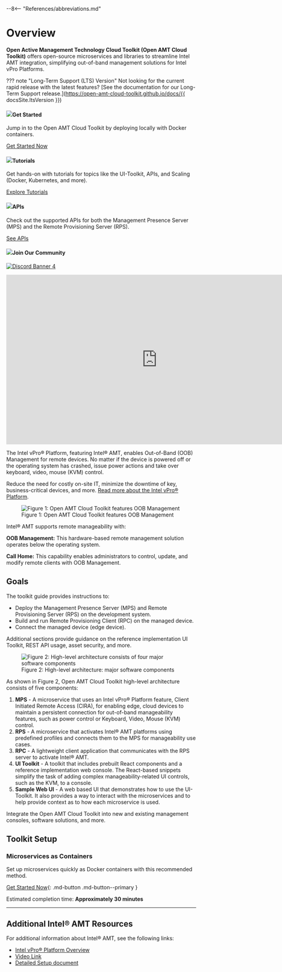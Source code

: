 --8<-- "References/abbreviations.md"

# Overview

**Open Active Management Technology Cloud Toolkit (Open AMT Cloud Toolkit)** offers open-source microservices and libraries to streamline Intel AMT integration, simplifying out-of-band management solutions for Intel vPro Platforms.

??? note "Long-Term Support (LTS) Version"
    Not looking for the current rapid release with the latest features? [See the documentation for our Long-Term Support release.](https://open-amt-cloud-toolkit.github.io/docs/{{ docsSite.ltsVersion }})

<div class="home-nav-row">
  <div class="home-nav-column">
    <div class="home-nav-card">
        <h4><img class="home-nav-icons" src="./assets/images/intel/blazing-performance.png"><b>Get Started</b></h4>
        <p>Jump in to the Open AMT Cloud Toolkit by deploying locally with Docker containers.</p>
        <a href="./GetStarted/prerequisites/">Get Started Now</a>
    </div>
  </div>
  <div class="home-nav-column">
    <div class="home-nav-card">
        <h4><img class="home-nav-icons" src="./assets/images/intel/solutions.png"><b>Tutorials</b></h4>
        <p>Get hands-on with tutorials for topics like the UI-Toolkit, APIs, and Scaling (Docker, Kubernetes, and more).</p>
        <a href="./Tutorials/uitoolkitReact/">Explore Tutorials</a>
    </div>
  </div>
  <div class="home-nav-column">
    <div class="home-nav-card">
        <h4><img class="home-nav-icons" src="./assets/images/intel/edge-compute.png"><b>APIs</b></h4>
        <p>Check out the supported APIs for both the Management Presence Server (MPS) and the Remote Provisioning Server (RPS).</p>
        <a href="./APIs/indexMPS/">See APIs</a>
    </div>
  </div>
  <div class="home-nav-column">
    <div class="home-nav-card">
        <h4><img class="home-nav-icons" src="./assets/images/intel/message.png"><b>Join Our Community</b></h4>
        <a target="_blank" href="https://discord.gg/yrcMp2kDWh"><img src="https://discordapp.com/api/guilds/1063200098680582154/widget.png?style=banner4" alt="Discord Banner 4"/></a>
    </div>
  </div>
</div>

<p class="divider"></p>

<div style="text-align:center;">
  <iframe width="800" height="450" src="https://www.youtube.com/embed/ovpvPQi7UGo" title="YouTube video player" frameborder="0" allow="accelerometer; autoplay; clipboard-write; encrypted-media; gyroscope; picture-in-picture" allowfullscreen></iframe>
</div>

The Intel vPro® Platform, featuring Intel® AMT, enables Out-of-Band (OOB) Management for remote devices. No matter if the device is powered off or the operating system has crashed, issue power actions and take over keyboard, video, mouse (KVM) control.

Reduce the need for costly on-site IT, minimize the downtime of key, business-critical devices, and more. [Read more about the Intel vPro® Platform](https://www.intel.com/content/www/us/en/developer/topic-technology/edge-5g/hardware/vpro-platform-retail.html).

<figure class="figure-image">
  <img src="assets\images\OOBManagement.png" alt="Figure 1: Open AMT Cloud Toolkit features OOB Management">
  <figcaption>Figure 1: Open AMT Cloud Toolkit features OOB Management</figcaption>
</figure>
 
 Intel® AMT supports remote manageability with: 

 **OOB Management:** This hardware-based remote management solution operates below the operating system.

**Call Home:** This capability enables administrators to control, update, and modify remote clients with OOB Management.

 
## Goals
The toolkit guide provides instructions to:

- Deploy the Management Presence Server (MPS) and Remote Provisioning Server (RPS) on the development system.
- Build and run Remote Provisioning Client (RPC) on the managed device.
- Connect the managed device (edge device).

Additional sections provide guidance on the reference implementation UI Toolkit, REST API usage, asset security, and more. 

<figure class="figure-image">
  <img src="assets\images\HiLevelArchitecture.png" alt="Figure 2: High-level architecture consists of four major software components">
  <figcaption>Figure 2: High-level architecture: major software components</figcaption>
</figure>

As shown in Figure 2, Open AMT Cloud Toolkit high-level architecture consists of five components:

1. **MPS** - A microservice that uses an Intel vPro® Platform feature, Client Initiated Remote Access (CIRA), for enabling edge, cloud devices to maintain a persistent connection for out-of-band manageability features, such as power control or Keyboard, Video, Mouse (KVM) control.
2. **RPS** - A microservice that activates Intel® AMT platforms using predefined profiles and connects them to the MPS for manageability use cases.
3. **RPC** - A lightweight client application that communicates with the RPS server to activate Intel® AMT.
4. **UI Toolkit** - A toolkit that includes prebuilt React components and a reference implementation web console. The React-based snippets simplify the task of adding complex manageability-related UI controls, such as the KVM, to a console. 
5. **Sample Web UI** - A web based UI that demonstrates how to use the UI-Toolkit. It also provides a way to interact with the microservices and to help provide context as to how each microservice is used.
   
Integrate the Open AMT Cloud Toolkit into new and existing management consoles, software solutions, and more.

## Toolkit Setup

### Microservices as Containers

Set up microservices quickly as Docker containers with this recommended method.

[Get Started Now](GetStarted/prerequisites.md){: .md-button .md-button--primary }

Estimated completion time: **Approximately 30 minutes**

 
-------
## Additional Intel® AMT Resources

For additional information about Intel® AMT, see the following links:

- [Intel vPro® Platform Overview](https://www.intel.com/content/www/us/en/developer/topic-technology/edge-5g/hardware/vpro-platform-retail.html)
- [Video Link](https://www.intel.com/content/www/us/en/support/articles/000026592/technologies.html)
- [Detailed Setup document](https://software.intel.com/en-us/articles/getting-started-with-intel-active-management-technology-amt)
